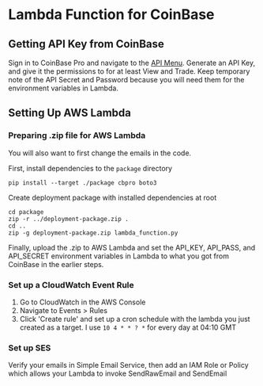 # Lambda Function for CoinBase

## Getting API Key from CoinBase

Sign in to CoinBase Pro and navigate to the [API Menu](https://pro.coinbase.com/profile/api).
Generate an API Key, and give it the permissions to for at least View and Trade.
Keep temporary note of the API Secret and Password because you will need them for the environment
variables in Lambda.

## Setting Up AWS Lambda

### Preparing .zip file for AWS Lambda

You will also want to first change the emails in the code.

First, install dependencies to the `package` directory

```
pip install --target ./package cbpro boto3
```

Create deployment package with installed dependencies at root

```
cd package
zip -r ../deployment-package.zip .
cd ..
zip -g deployment-package.zip lambda_function.py
```

Finally, upload the .zip to AWS Lambda and set the API\_KEY, API\_PASS, and API\_SECRET
environment variables in Lambda to what you got from CoinBase in the earlier steps.

### Set up a CloudWatch Event Rule

1. Go to CloudWatch in the AWS Console
2. Navigate to Events > Rules
3. Click 'Create rule' and set up a cron schedule with the lambda you just created
as a target. I use `10 4 * * ? *` for every day at 04:10 GMT

### Set up SES

Verify your emails in Simple Email Service, then add an IAM Role or Policy which allows
your Lambda to invoke SendRawEmail and SendEmail
